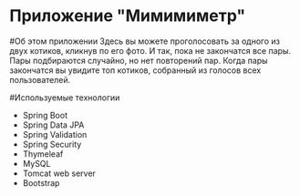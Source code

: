 # Приложение "Мимимиметр"

#Об этом приложении
Здесь вы можете проголосовать за одного из двух котиков, кликнув по его фото. И так, пока не закончатся все пары. 
Пары подбираются случайно, но нет повторений пар. Когда пары закончатся вы увидите топ котиков, собранный из голосов всех пользователей.

#Используемые технологии
- Spring Boot
- Spring Data JPA
- Spring Validation
- Spring Security
- Thymeleaf
- MySQL
- Tomcat web server
- Bootstrap
